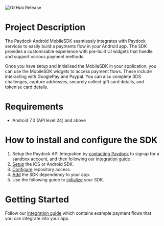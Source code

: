 ![GitHub Release](https://img.shields.io/github/v/release/PayDock/android-mobile-sdk)

# Project Description

The Paydock Android MobileSDK seamlessly integrates with Paydock services to easily build a payments
flow in your Android app. The SDK provides a customisable experience with pre-built UI widgets that
handle and support various payment methods.

Once you have setup and initialised the MobileSDK in your application, you can use the MobileSDK
widgets to access payment flows. These include interacting with GooglePay and Paypal. You can also
complete 3DS challenges, capture addresses, securely collect gift card details, and tokenise card
details.

# Requirements

- Android 7.0 (API level 24) and above

# How to install and configure the SDK

1. Setup the Paydock API Integration by [contacting Paydock](https://paydock.com/contact-us/) to
   signup for a sandbox account, and then following
   our [integration guide](https://docs.paydock.com/#getting-started) .
2. [Setup](https://github.com/PayDock/mobile-sdk-doc/blob/main/setup/installation.md#setup-the-paydock-android-sdk)
   the iOS or Android SDK.
3. [Configure](https://github.com/PayDock/mobile-sdk-doc/blob/main/setup/installation.md#step-1-configure-repository-access-1)
   repository access.
4. [Add](https://github.com/PayDock/mobile-sdk-doc/blob/main/setup/installation.md#step-2-add-sdk-dependency-1)
   the SDK dependency to your app.
5. Use the following guide
   to [initialize](https://github.com/PayDock/mobile-sdk-doc/blob/main/setup/initialise.md#initialize-the-android-sdk)
   your SDK.

# Getting Started

Follow
our [integration guide](https://github.com/PayDock/mobile-sdk-doc/blob/main/setup/integration.md)
which contains example payment flows that you can integrate into your app.
